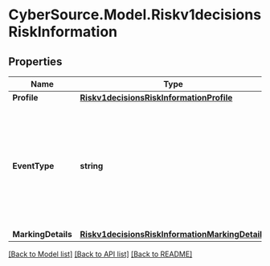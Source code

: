 # CyberSource.Model.Riskv1decisionsRiskInformation
## Properties

Name | Type | Description | Notes
------------ | ------------- | ------------- | -------------
**Profile** | [**Riskv1decisionsRiskInformationProfile**](Riskv1decisionsRiskInformationProfile.md) |  | [optional] 
**EventType** | **string** | Specifies one of the following types of events: - login - account_creation - account_update For regular payment transactions, do not send this field.  | [optional] 
**MarkingDetails** | [**Riskv1decisionsRiskInformationMarkingDetails**](Riskv1decisionsRiskInformationMarkingDetails.md) |  | [optional] 

[[Back to Model list]](../README.md#documentation-for-models) [[Back to API list]](../README.md#documentation-for-api-endpoints) [[Back to README]](../README.md)

